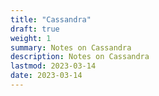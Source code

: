 ```yaml
---
title: "Cassandra"
draft: true
weight: 1
summary: Notes on Cassandra
description: Notes on Cassandra
lastmod: 2023-03-14
date: 2023-03-14
---
```


